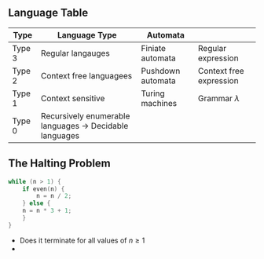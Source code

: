 ## Language Table
| Type   | Language Type                                           | Automata          |                         |
| ------ | ------------------------------------------------------- | ----------------- | ----------------------- |
| Type 3 | Regular langauges                                       | Finiate automata  | Regular expression      |
| Type 2 | Context free languagees                                 | Pushdown automata | Context free expression |
| Type 1 | Context sensitive                                       | Turing machines   | Grammar $\lambda$       |
| Type 0 | Recursively enumerable languages -> Decidable languages |                   |                         |




## The Halting Problem

``` C
while (n > 1) {  
	if even(n) {  
		n = n / 2;  
	} else {  
	n = n * 3 + 1;  
	}  
}
```

- Does it terminate for all values of $n \ge 1$
- 
